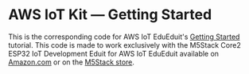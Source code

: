 # AWS IoT Kit — Getting Started
This is the corresponding code for AWS IoT EduEduit's [Getting Started](https://aws-iot-kit-docs.m5stack.com/en/getting-started/) tutorial. This code is made to work exclusively with the M5Stack Core2 ESP32 IoT Development Eduit for AWS IoT EduEduit available on [Amazon.com](https://www.amazon.com/dp/B08VGRZYJR) or on the [M5Stack store](https://m5stack.com/products/m5stack-core2-esp32-iot-development-kit-for-aws-iot-kit).